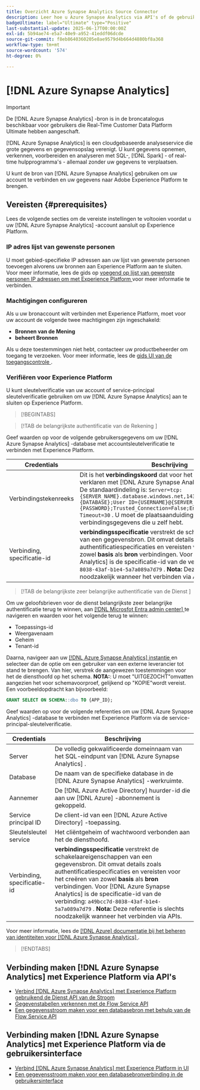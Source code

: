 ```yaml
---
title: Overzicht Azure Synapse Analytics Source Connector
description: Leer hoe u Azure Synapse Analytics via API's of de gebruikersinterface kunt verbinden met Adobe Experience Platform.
badgeUltimate: label="Ultimate" type="Positive"
last-substantial-update: 2025-06-17T00:00:00Z
exl-id: 5b94ae74-e5a7-40e9-a952-41eddf06dcde
source-git-commit: f8eb8640360205e8ae9579d4b664d4880bf8a368
workflow-type: tm+mt
source-wordcount: '574'
ht-degree: 0%

---
```


# [!DNL Azure Synapse Analytics]

>[!IMPORTANT]
>
>De [!DNL Azure Synapse Analytics] -bron is in de broncatalogus beschikbaar voor gebruikers die Real-Time Customer Data Platform Ultimate hebben aangeschaft.

[!DNL Azure Synapse Analytics] is een cloudgebaseerde analyseservice die grote gegevens en gegevensopslag verenigt. U kunt gegevens opnemen, verkennen, voorbereiden en analyseren met SQL-, [!DNL Spark] - of real-time hulpprogramma&#39;s - allemaal zonder uw gegevens te verplaatsen.

U kunt de bron van [!DNL Azure Synapse Analytics] gebruiken om uw account te verbinden en uw gegevens naar Adobe Experience Platform te brengen.

## Vereisten {#prerequisites}

Lees de volgende secties om de vereiste instellingen te voltooien voordat u uw [!DNL Azure Synapse Analytics] -account aansluit op Experience Platform.

### IP adres lijst van gewenste personen

U moet gebied-specifieke IP adressen aan uw lijst van gewenste personen toevoegen alvorens uw bronnen aan Experience Platform aan te sluiten. Voor meer informatie, lees de gids op [ voegend op lijst van gewenste personen IP adressen om met Experience Platform ](../../ip-address-allow-list.md) voor meer informatie te verbinden.

### Machtigingen configureren

Als u uw bronaccount wilt verbinden met Experience Platform, moet voor uw account de volgende twee machtigingen zijn ingeschakeld:

* **Bronnen van de Mening**
* **beheert Bronnen**

Als u deze toestemmingen niet hebt, contacteer uw productbeheerder om toegang te verzoeken. Voor meer informatie, lees de [ gids UI van de toegangscontrole ](../../../access-control/ui/overview.md).

### Verifiëren voor Experience Platform

U kunt sleutelverificatie van uw account of service-principal sleutelverificatie gebruiken om uw [!DNL Azure Synapse Analytics] aan te sluiten op Experience Platform.

>[!BEGINTABS]

>[!TAB  de belangrijkste authentificatie van de Rekening ]

Geef waarden op voor de volgende gebruikersgegevens om uw [!DNL Azure Synapse Analytics] -database met accountsleutelverificatie te verbinden met Experience Platform.

| Credentials | Beschrijving |
| --- | --- |
| Verbindingstekenreeks | Dit is het **verbindingskoord** dat voor het voor authentiek verklaren met [!DNL Azure Synapse Analytics] wordt gebruikt. De standaardindeling is: `Server=tcp:{SERVER_NAME}.database.windows.net,1433;Database={DATABASE};User ID={USERNAME}@{SERVER_NAME};Password={PASSWORD};Trusted_Connection=False;Encrypt=True;Connection Timeout=30` . U moet de plaatsaanduidingen vervangen door de verbindingsgegevens die u zelf hebt. |
| Verbinding, specificatie-id | **verbindingsspecificatie** verstrekt de schakelaareigenschappen van een gegevensbron. Dit omvat details zoals authentificatiespecificaties en vereisten voor het creëren van zowel **basis** als **bron** verbindingen. Voor [!DNL Azure Synapse Analytics] is de specificatie-id van de verbinding: `a49bcc7d-8038-43af-b1e4-5a7a089a7d79` . **Nota:** Deze referentie is slechts noodzakelijk wanneer het verbinden via APIs. |

>[!TAB  de belangrijkste zeer belangrijke authentificatie van de Dienst ]

Om uw geloofsbrieven voor de dienst belangrijkste zeer belangrijke authentificatie terug te winnen, aan [[!DNL Microsfot Entra admin center] ](https://entra.microsoft.com/#home) te navigeren en waarden voor het volgende terug te winnen:

* Toepassings-id
* Weergavenaam
* Geheim
* Tenant-id

Daarna, navigeer aan uw [[!DNL Azure Synapse Analytics]  instantie ](https://azure.microsoft.com/en-ca/products/synapse-analytics) en selecteer dan de optie om een gebruiker van een externe leverancier tot stand te brengen. Van hier, verstrek de aangewezen toestemmingen voor het de diensthoofd op het schema. **NOTA:**: U moet &quot;UITGEZOCHT&quot;omvatten aangezien het voor schemavoorproef, gelijkend op &quot;KOPIE&quot;wordt vereist. Een voorbeeldopdracht kan bijvoorbeeld:

```SQL
GRANT SELECT ON SCHEMA::dbo TO {APP_ID};
```

Geef waarden op voor de volgende referenties om uw [!DNL Azure Synapse Analytics] -database te verbinden met Experience Platform via de service-principal-sleutelverificatie.

| Credentials | Beschrijving |
| --- | --- |
| Server | De volledig gekwalificeerde domeinnaam van het SQL-eindpunt van [!DNL Azure Synapse Analytics] . |
| Database | De naam van de specifieke database in de [!DNL Azure Synapse Analytics] -werkruimte. |
| Aannemer | De [!DNL Azure Active Directory] huurder-id die aan uw [!DNL Azure] -abonnement is gekoppeld. |
| Service principal ID | De client-id van een [!DNL Azure Active Directory] -toepassing. |
| Sleutelsleutel service | Het cliëntgeheim of wachtwoord verbonden aan het de diensthoofd. |
| Verbinding, specificatie-id | **verbindingsspecificatie** verstrekt de schakelaareigenschappen van een gegevensbron. Dit omvat details zoals authentificatiespecificaties en vereisten voor het creëren van zowel **basis** als **bron** verbindingen. Voor [!DNL Azure Synapse Analytics] is de specificatie-id van de verbinding: `a49bcc7d-8038-43af-b1e4-5a7a089a7d79` . **Nota:** Deze referentie is slechts noodzakelijk wanneer het verbinden via APIs. |

Voor meer informatie, lees de [[!DNL Azure]  documentatie bij het beheren van identiteiten voor  [!DNL Azure Synapse Analytics] ](https://learn.microsoft.com/en-us/azure/synapse-analytics/synapse-service-identity).

>[!ENDTABS]

## Verbinding maken [!DNL Azure Synapse Analytics] met Experience Platform via API&#39;s

* [Verbind  [!DNL Azure Synapse Analytics]  met Experience Platform gebruikend de Dienst API van de Stroom](../../tutorials/api/create/databases/synapse-analytics.md)
* [Gegevenstabellen verkennen met de Flow Service API](../../tutorials/api/explore/tabular.md)
* [Een gegevensstroom maken voor een databasebron met behulp van de Flow Service API](../../tutorials/api/collect/database-nosql.md)

## Verbinding maken [!DNL Azure Synapse Analytics] met Experience Platform via de gebruikersinterface

* [Verbind  [!DNL Azure Synapse Analytics]  met Experience Platform in UI](../../tutorials/ui/create/databases/synapse-analytics.md)
* [Een gegevensstroom maken voor een databasebronverbinding in de gebruikersinterface](../../tutorials/ui/dataflow/databases.md)

